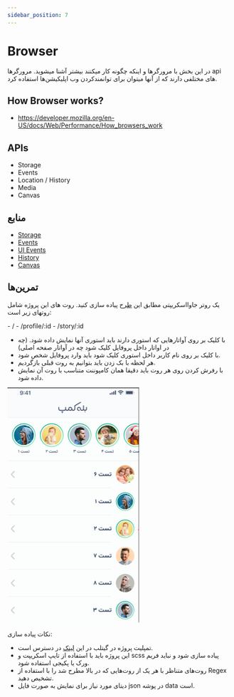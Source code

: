 ```yaml
---
sidebar_position: 7
---
```


# Browser

در این بخش با مرورگرها و اینکه چگونه کار میکنند بیشتر آشنا میشوید. مرورگرها api های مختلفی دارند که از آنها میتوان برای توانمندکردن وب اپلیکیشن‌ها استفاده کرد.

## How Browser works?

- https://developer.mozilla.org/en-US/docs/Web/Performance/How_browsers_work

## APIs

- Storage
- Events
- Location / History
- Media
- Canvas

## منابع

- [Storage](https://javascript.info/data-storage)
- [Events](https://javascript.info/events)
- [UI Events](https://javascript.info/event-details)
- [History](https://developer.mozilla.org/en-US/docs/Web/API/History_API)
- [Canvas](https://developer.mozilla.org/en-US/docs/Web/API/Canvas_API)

## تمرین‌ها

یک روتر جاوااسکریپتی مطابق این [طرح](https://www.figma.com/design/gh72rTRBhltIE6KRXdK9VH/BALE-CAMP-router?node-id=0-1&t=PQVILtyfhEkT3vOI-1) پیاده سازی کنید. روت های این پروژه شامل روتهای زیر است:

<div dir="ltr">
- /
- /profile/:id
- /story/:id
</div>

- با کلیک بر روی آواتارهایی که استوری دارند باید استوری آنها نمایش داده شود. (چه در اواتار داخل پروفایل کلیک شود چه در آواتار صفحه اصلی)
- با کلیک بر روی نام کاربر داخل استوری کلیک شود باید وارد پروفایل شخص شود.
- هر لحظه با بک زدن باید بتوانیم به روت قبلی بازگردیم.
- با رفرش کردن روی هر روت باید دقیقا همان کامپوننت متناسب با روت آن نمایش داده شود.

![kafshdoozak](../../../static/img/router1.png)

نکات پیاده سازی:

- تمپلیت پروژه در گیتلب در این [لینک](https://gitlab.com/bale.ai/internship/bootcamp/-/tree/main/front/exercises/js-router) در دسترس است.
- این پروژه باید با استفاده از تایپ اسکریپت و scss پیاده سازی شود و نباید فریم ورک یا پکیجی استفاده شود.
- روت‌های متناظر با هر یک از روت‌هایی که در بالا مطرح شد را با استفاده از Regex تشخیص دهید.
- دیتای مورد نیاز برای نمایش به صورت فایل json در پوشه data است.
